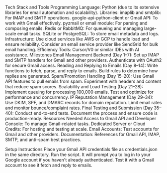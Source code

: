 Tech Stack and Tools
Programming Language: Python (due to its extensive libraries for email automation and scalability).
Libraries:
imaplib and smtplib: For IMAP and SMTP operations.
google-api-python-client or Gmail API: To work with Gmail effectively.
pyzmail or email module: For parsing and composing emails.
Redis or RabbitMQ: For queueing and managing large-scale email tasks.
SQLite or PostgreSQL: To store email metadata and logs.
Infrastructure:
Use cloud services like AWS or GCP to handle load and ensure reliability.
Consider an email service provider like SendGrid for bulk email handling.
Efficiency Tools: Cursor/V0 or similar IDEs with AI assistance.
Milestones
Email Management Backend (Day 1–7):
Set up IMAP and SMTP handlers for Gmail and other providers.
Authenticate with OAuth2 for secure Gmail access.
Reading and Replying to Emails (Day 8–14):
Write functions to fetch, parse, and reply to emails.
Build rules to determine how replies are generated.
Spam/Promotion Handling (Day 15–20):
Use Gmail API features to pull emails from spam.
Experiment with headers and content that reduce spam scores.
Scalability and Load Testing (Day 21–28):
Implement queuing for processing 100,000 emails.
Test and optimize for performance and concurrency.
IP Reputation Management (Day 29–34):
Use DKIM, SPF, and DMARC records for domain reputation.
Limit email rates and monitor bounce/complaint rates.
Final Testing and Submission (Day 35–40):
Conduct end-to-end tests.
Document the process and ensure code is production-ready.
Resources Needed
Access to Gmail API and Developer Console: To manage Gmail-related tasks.
Dedicated Server or Cloud Credits: For hosting and testing at scale.
Email Accounts: Test accounts for Gmail and other providers.
Documentation: References for Gmail API, IMAP, SMTP, and anti-spam best practices.

Setup Instructions
Place your Gmail API credentials file as credentials.json in the same directory.
Run the script. It will prompt you to log in to your Google account if you haven't already authenticated.
Test it with a Gmail account to see it fetch and reply to emails.
